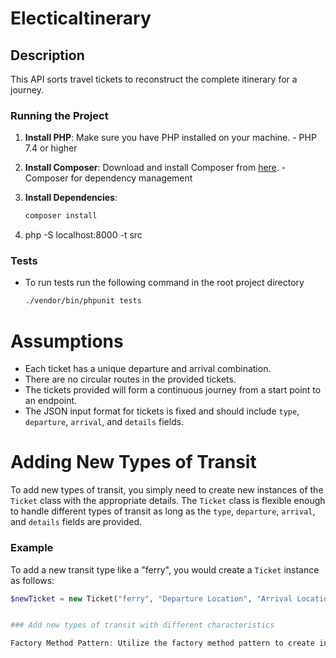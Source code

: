 # ElecticaItinerary

## Description
This API sorts travel tickets to reconstruct the complete itinerary for a journey.

### Running the Project

1. **Install PHP**: Make sure you have PHP installed on your machine. - PHP 7.4 or higher

2. **Install Composer**: Download and install Composer from [here](https://getcomposer.org/). - Composer for dependency management

3. **Install Dependencies**:
   ```bash
   composer install

4. php -S localhost:8000 -t src

### Tests
- To run tests run the following command in the root project directory 
  ```bash
  ./vendor/bin/phpunit tests

# Assumptions

- Each ticket has a unique departure and arrival combination.
- There are no circular routes in the provided tickets.
- The tickets provided will form a continuous journey from a start point to an endpoint.
- The JSON input format for tickets is fixed and should include `type`, `departure`, `arrival`, and `details` fields.

# Adding New Types of Transit

To add new types of transit, you simply need to create new instances of the `Ticket` class with the appropriate details. The `Ticket` class is flexible enough to handle different types of transit as long as the `type`, `departure`, `arrival`, and `details` fields are provided.

### Example

To add a new transit type like a "ferry", you would create a `Ticket` instance as follows:

```php
$newTicket = new Ticket("ferry", "Departure Location", "Arrival Location", "Additional details here.");


### Add new types of transit with different characteristics

Factory Method Pattern: Utilize the factory method pattern to create instances of transit types based on input parameters or configuration. This abstracts the instantiation process and facilitates the addition of new transit types.






